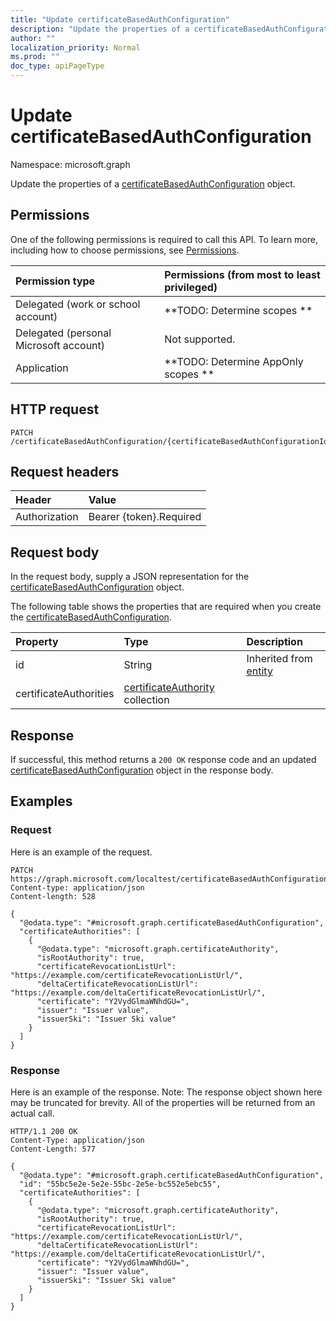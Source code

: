 ```yaml
---
title: "Update certificateBasedAuthConfiguration"
description: "Update the properties of a certificateBasedAuthConfiguration object."
author: ""
localization_priority: Normal
ms.prod: ""
doc_type: apiPageType
---
```


# Update certificateBasedAuthConfiguration

Namespace: microsoft.graph

Update the properties of a [certificateBasedAuthConfiguration](../resources/certificatebasedauthconfiguration.md) object.

## Permissions
One of the following permissions is required to call this API. To learn more, including how to choose permissions, see [Permissions](/concepts/permissions-reference.md).

|Permission type|Permissions (from most to least privileged)|
|:---|:---|
|Delegated (work or school account)|**TODO: Determine scopes **|
|Delegated (personal Microsoft account)|Not supported.|
|Application|**TODO: Determine AppOnly scopes **|

## HTTP request
<!-- {
  "blockType": "ignored"
}
-->
``` http
PATCH /certificateBasedAuthConfiguration/{certificateBasedAuthConfigurationId}
```

## Request headers
|Header|Value|
|:---|:---|
|Authorization|Bearer {token}.Required|

## Request body
In the request body, supply a JSON representation for the [certificateBasedAuthConfiguration](../resources/certificatebasedauthconfiguration.md) object.

The following table shows the properties that are required when you create the [certificateBasedAuthConfiguration](../resources/certificatebasedauthconfiguration.md).

|Property|Type|Description|
|:---|:---|:---|
|id|String| Inherited from [entity](../resources/entity.md)|
|certificateAuthorities|[certificateAuthority](../resources/certificateauthority.md) collection||



## Response
If successful, this method returns a `200 OK` response code and an updated [certificateBasedAuthConfiguration](../resources/certificatebasedauthconfiguration.md) object in the response body.

## Examples

### Request
Here is an example of the request.
<!-- {
  "blockType": "request",
  "name": "update_certificatebasedauthconfiguration"
}
-->
``` http
PATCH https://graph.microsoft.com/localtest/certificateBasedAuthConfiguration/{certificateBasedAuthConfigurationId}
Content-type: application/json
Content-length: 528

{
  "@odata.type": "#microsoft.graph.certificateBasedAuthConfiguration",
  "certificateAuthorities": [
    {
      "@odata.type": "microsoft.graph.certificateAuthority",
      "isRootAuthority": true,
      "certificateRevocationListUrl": "https://example.com/certificateRevocationListUrl/",
      "deltaCertificateRevocationListUrl": "https://example.com/deltaCertificateRevocationListUrl/",
      "certificate": "Y2VydGlmaWNhdGU=",
      "issuer": "Issuer value",
      "issuerSki": "Issuer Ski value"
    }
  ]
}
```

### Response
Here is an example of the response. Note: The response object shown here may be truncated for brevity. All of the properties will be returned from an actual call.
<!-- {
  "blockType": "response",
  "truncated": true
}
-->
``` http
HTTP/1.1 200 OK
Content-Type: application/json
Content-Length: 577

{
  "@odata.type": "#microsoft.graph.certificateBasedAuthConfiguration",
  "id": "55bc5e2e-5e2e-55bc-2e5e-bc552e5ebc55",
  "certificateAuthorities": [
    {
      "@odata.type": "microsoft.graph.certificateAuthority",
      "isRootAuthority": true,
      "certificateRevocationListUrl": "https://example.com/certificateRevocationListUrl/",
      "deltaCertificateRevocationListUrl": "https://example.com/deltaCertificateRevocationListUrl/",
      "certificate": "Y2VydGlmaWNhdGU=",
      "issuer": "Issuer value",
      "issuerSki": "Issuer Ski value"
    }
  ]
}
```

